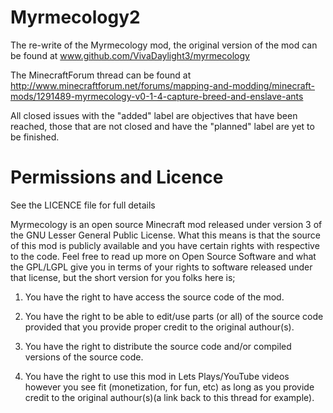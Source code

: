 Myrmecology2
============

The re-write of the Myrmecology mod, the original version of the mod can be found at www.github.com/VivaDaylight3/myrmecology

The MinecraftForum thread can be found at http://www.minecraftforum.net/forums/mapping-and-modding/minecraft-mods/1291489-myrmecology-v0-1-4-capture-breed-and-enslave-ants

All closed issues with the "added" label are objectives that have been reached, those that are not closed and have the "planned" label are yet to be finished.

Permissions and Licence
=======================

See the LICENCE file for full details

Myrmecology is an open source Minecraft mod released under version 3 of the GNU Lesser General Public License. What this means is that the source of this mod is publicly available and you have certain rights with respective to the code. Feel free to read up more on Open Source Software and what the GPL/LGPL give you in terms of your rights to software released under that license, but the short version for you folks here is;

1. You have the right to have access the source code of the mod.

2. You have the right to be able to edit/use parts (or all) of the source code provided that you provide proper credit to the original authour(s).

3. You have the right to distribute the source code and/or compiled versions of the source code.

4. You have the right to use this mod in Lets Plays/YouTube videos however you see fit (monetization, for fun, etc) as long as you provide credit to the original authour(s)(a link back to this thread for example).
